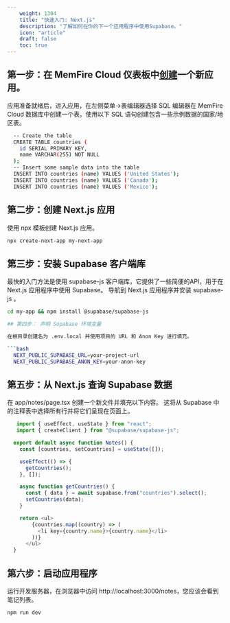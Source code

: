 ```yaml
---
    weight: 1304
    title: "快速入门: Next.js"
    description: "了解如何在你的下一个应用程序中使用Supabase。"
    icon: "article"
    draft: false
    toc: true
---
```


## 第一步：在 MemFire Cloud 仪表板中[创建](https://cloud.memfiredb.com/project)一个新应用。

应用准备就绪后，进入应用，在左侧菜单->表编辑器选择 SQL 编辑器在 MemFire Cloud 数据库中创建一个表。使用以下 SQL 语句创建包含一些示例数据的国家/地区表。

```bash
  -- Create the table
  CREATE TABLE countries (
    id SERIAL PRIMARY KEY,
    name VARCHAR(255) NOT NULL
  );
  -- Insert some sample data into the table
  INSERT INTO countries (name) VALUES ('United States');
  INSERT INTO countries (name) VALUES ('Canada');
  INSERT INTO countries (name) VALUES ('Mexico');
```


## 第二步：创建  Next.js  应用

使用 npx 模板创建 Next.js 应用。

```bash
npx create-next-app my-next-app
```


## 第三步：安装 Supabase 客户端库

最快的入门方法是使用 supabase-js 客户端库，它提供了一些简便的API，用于在 Next.js 应用程序中使用 Supabase。
导航到 Next.js 应用程序并安装 supabase-js 。

```bash
cd my-app && npm install @supabase/supabase-js

## 第四步： 声明 Supabase 环境变量

在根目录创建名为 .env.local 并使用项目的 URL 和 Anon Key 进行填充。

```bash
  NEXT_PUBLIC_SUPABASE_URL=your-project-url
  NEXT_PUBLIC_SUPABASE_ANON_KEY=your-anon-key
```


## 第五步：从 Next.js 查询 Supabase 数据

在 app/notes/page.tsx 创建一个新文件并填充以下内容。
这将从 Supabase 中的注释表中选择所有行并将它们呈现在页面上。

```js
   import { useEffect, useState } from "react";
   import { createClient } from "@supabase/supabase-js";

  export default async function Notes() {
    const [countries, setCountries] = useState([]);

    useEffect(() => {
      getCountries();
    }, []);

    async function getCountries() {
      const { data } = await supabase.from("countries").select();
      setCountries(data);
    }

    return <ul>
        {countries.map((country) => (
          <li key={country.name}>{country.name}</li>
        ))}
      </ul>
  }
```
## 第六步：启动应用程序

运行开发服务器，在浏览器中访问 http://localhost:3000/notes，您应该会看到笔记列表。

```bash
npm run dev
```


